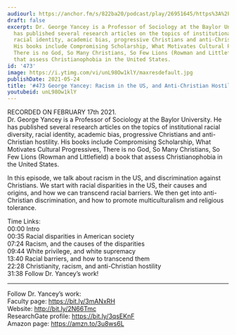 ```yaml
---
audiourl: https://anchor.fm/s/822ba20/podcast/play/26951645/https%3A%2F%2Fd3ctxlq1ktw2nl.cloudfront.net%2Fstaging%2F2021-1-19%2F87db9aed-4952-4f75-fb0e-3c4065295bb4.m4a
draft: false
excerpt: Dr. George Yancey is a Professor of Sociology at the Baylor University. He
  has published several research articles on the topics of institutional racial diversity,
  racial identity, academic bias, progressive Christians and anti-Christian hostility.
  His books include Compromising Scholarship, What Motivates Cultural Progressives,
  There is no God, So Many Christians, So Few Lions (Rowman and Littlefield) a book
  that assess Christianophobia in the United States.
id: '473'
image: https://i.ytimg.com/vi/unL98Ow1klY/maxresdefault.jpg
publishDate: 2021-05-24
title: '#473 George Yancey: Racism in the US, and Anti-Christian Hostility'
youtubeid: unL98Ow1klY
---
```

<div class="timelinks">

RECORDED ON FEBRUARY 17th 2021.  
Dr. George Yancey is a Professor of Sociology at the Baylor University. He has published several research articles on the topics of institutional racial diversity, racial identity, academic bias, progressive Christians and anti-Christian hostility. His books include Compromising Scholarship, What Motivates Cultural Progressives, There is no God, So Many Christians, So Few Lions (Rowman and Littlefield) a book that assess Christianophobia in the United States.

In this episode, we talk about racism in the US, and discrimination against Christians. We start with racial disparities in the US, their causes and origins, and how we can transcend racial barriers. We then get into anti-Christian discrimination, and how to promote multiculturalism and religious tolerance.

Time Links:  
<time>00:00</time> Intro  
<time>00:35</time> Racial disparities in American society  
<time>07:24</time> Racism, and the causes of the disparities  
<time>09:44</time> White privilege, and white supremacy  
<time>13:40</time> Racial barriers, and how to transcend them  
<time>22:28</time> Christianity, racism, and anti-Christian hostility  
<time>31:38</time> Follow Dr. Yancey’s work!

---

Follow Dr. Yancey’s work:  
Faculty page: https://bit.ly/3mANxRH  
Website: http://bit.ly/2N66Tmc  
ResearchGate profile: https://bit.ly/3qsEKnF  
Amazon page: https://amzn.to/3u8ws6L
</div>

